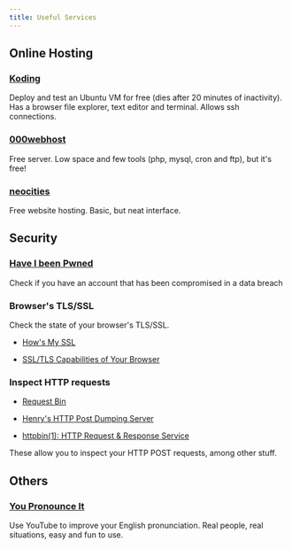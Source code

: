 ```yaml
---
title: Useful Services
---
```


## Online Hosting

### [Koding](https://koding.com/)
Deploy and test an Ubuntu VM for free (dies after 20 minutes of inactivity).
Has a browser file explorer, text editor and terminal. Allows ssh connections.

### [000webhost](http://www.000webhost.com/)
Free server. Low space and few tools (php, mysql, cron and ftp), but it's free!

### [neocities](https://neocities.org/)
Free website hosting. Basic, but neat interface.

## Security

### [Have I been Pwned](https://haveibeenpwned.com/)

Check if you have an account that has been compromised in a data breach

### Browser's TLS/SSL

Check the state of your browser's TLS/SSL.

- [How's My SSL](https://www.howsmyssl.com/)

- [SSL/TLS Capabilities of Your Browser](https://www.ssllabs.com/ssltest/viewMyClient.html)


### Inspect HTTP requests

- [Request Bin](http://requestb.in/)

- [Henry's HTTP Post Dumping Server](https://www.posttestserver.com/)

- [httpbin(1): HTTP Request & Response Service](https://httpbin.org/)

These allow you to inspect your HTTP POST requests, among other stuff.



## Others

### [You Pronounce It](http://youpronounce.it/)

Use YouTube to improve your English pronunciation. Real people, real situations, easy and fun to use.
	
